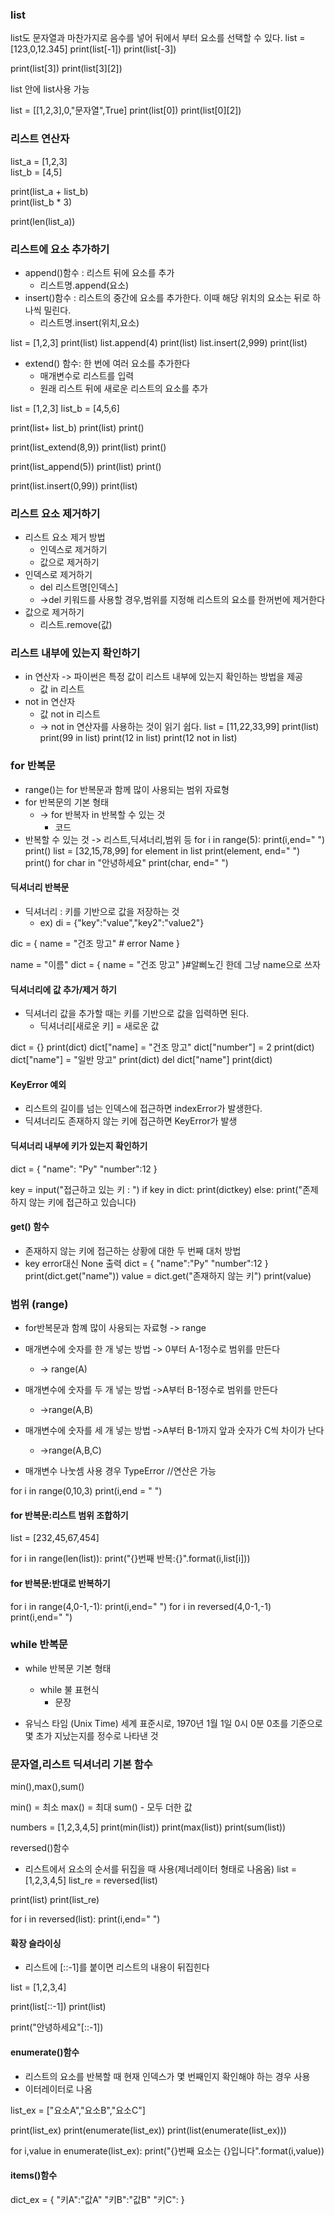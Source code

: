 ### list
list도 문자열과 마찬가지로 음수를 넣어 뒤에서 부터 요소를 선택할 수 있다. 
list = [123,0,12.345]
print(list[-1])
print(list[-3])

print(list[3])
print(list[3][2])

list 안에 list사용 가능

list = [[1,2,3],0,"문자열",True]
print(list[0])
print(list[0][2])

### 리스트 연산자
list_a = [1,2,3]  
list_b = [4,5]  
  
print(list_a + list_b)  
print(list_b * 3)  
  
print(len(list_a))

### 리스트에 요소 추가하기
- append()함수 : 리스트 뒤에 요소를 추가
	- 리스트명.append(요소)
- insert()함수 : 리스트의 중간에 요소를 추가한다. 이때 해당 위치의 요소는 뒤로 하나씩 밀린다.
	- 리스트명.insert(위치,요소)

list = [1,2,3]
print(list)
list.append(4)
print(list)
list.insert(2,999)
print(list)

- extend() 함수: 한 번에 여러 요소를 추가한다
	- 매개변수로 리스트를 입력
	- 원래 리스트 뒤에 새로운 리스트의 요소를 추가

list = [1,2,3]
list_b = [4,5,6]

print(list+ list_b)
print(list)
print()

print(list_extend(8,9))
print(list)
print()

print(list_append(5))
print(list)
print()

print(list.insert(0,99))
print(list)


### 리스트 요소 제거하기

- 리스트 요소 제거 방법
	- 인덱스로 제거하기
	- 값으로 제거하기
- 인덱스로 제거하기
	- del 리스트명[인덱스]
	- ->del 키워드를 사용할 경우,범위를 지정해 리스트의 요소를 한꺼번에 제거한다
- 값으로 제거하기
	- 리스트.remove(값)

### 리스트 내부에 있는지 확인하기
- in 연산자 -> 파이썬은 특정 값이 리스트 내부에 있는지 확인하는 방법을 제공
	- 값 in 리스트
- not in 연산자
	- 값 not in 리스트
	- -> not in 연산자를 사용하는 것이 읽기 쉽다.
list = [11,22,33,99]
print(list)
print(99 in list)
print(12 in list)
print(12 not in list)


### for 반복문

- range()는 for 반복문과 함께 많이 사용되는 범위 자료형
- for 반복문의 기본 형태
	-  -> for 반복자 in 반복할 수 있는 것
		- 코드
-  반복할 수 있는 것 -> 리스트,딕셔너리,범위 등
for i in range(5):
	print(i,end=" ")
print()
list = [32,15,78,99]
for element in list
	print(element, end=" ")
print()
for char in "안녕하세요"
	print(char, end=" ")


#### 딕셔너리 반복문

- 딕셔너리 : 키를 기반으로 값을 저장하는 것
	- ex) di = {"key":"value","key2":"value2"}

dic = {
	name = "건조 망고" # error Name
}

name = "이름"
dict = {
	name = "건조 망고"
}#알삐노긴 한데 그냥 name으로 쓰자


#### 딕셔너리에 값 추가/제거 하기

- 딕셔너리 값을 추가할 때는 키를 기반으로 값을 입력하면 된다.
	- 딕셔너리[새로운 키] = 새로운 값

dict = {}
print(dict)
dict["name] = "건조 망고"
dict["number"] = 2
print(dict)
dict["name"] = "일반 망고"
print(dict)
del dict["name"]
print(dict)

#### KeyError 예외
- 리스트의 길이를 넘는 인덱스에 접근하면 indexError가 발생한다.
- 딕셔너리도 존재하지 않는 키에 접근하면 KeyError가 발생

#### 딕셔너리 내부에 키가 있는지 확인하기

dict = {
	"name": "Py"
	"number":12
}

key = input("접근하고 있는 키 : ")
if key in dict:
	print(dictkey)
else:
	print("존제하지 않는 키에 접근하고 있습니다)
#### get() 함수

- 존재하지 않는 키에 접근하는 상황에 대한 두 번째 대처 방법
- key error대신 None 출력
dict = {
	"name":"Py"
	"number":12
}
print(dict.get("name"))
value = dict.get("존재하지 않는 키")
print(value)

### 범위 (range)

- for반복문과 함꼐 많이 사용되는 자료형 -> range
- 매개변수에 숫자를 한 개 넣는 방법 -> 0부터 A-1정수로 범위를 만든다
	- -> range(A)
- 매개변수에 숫자를 두 개 넣는 방법 ->A부터 B-1정수로 범위를 만든다
	- ->range(A,B)
- 매개변수에 숫자를 세 개 넣는 방법 ->A부터 B-1까지 앞과 숫자가 C씩 차이가 난다
	- ->range(A,B,C)

- 매개변수 나눗셈 사용 경우 TypeError //연산은 가능


for i in range(0,10,3)
	print(i,end = " ")

#### for 반복문:리스트 범위 조합하기

list = [232,45,67,454]

for i in range(len(list)):
	print("{}번째 반복:{}".format(i,list[i]))
#### for 반복문:반대로 반복하기

for i in range(4,0-1,-1):
	print(i,end=" ")
for i in reversed(4,0-1,-1)
	print(i,end=" ")


### while 반복문
- while 반복문 기본 형태
	- while 불 표현식
		- 문장

- 유닉스 타임 (Unix Time) 세계 표준시로, 1970년 1월 1일 0시 0분 0초를 기준으로 몇 초가 지났는지를 정수로 나타낸 것

### 문자열,리스트 딕셔너리 기본 함수
min(),max(),sum()

min() = 최소
max() = 최대
sum() - 모두 더한 값


numbers = [1,2,3,4,5]
print(min(list))
print(max(list))
print(sum(list))

reversed()함수

- 리스트에서 요소의 순서를 뒤집을 때 사용(제너레이터 형태로 나옴옴)
list = [1,2,3,4,5]
list_re = reversed(list)

print(list)
print(list_re)

for i in reversed(list):
	print(i,end=" ")
#### 확장 슬라이싱

- 리스트에 [::-1]를 붙이면 리스트의 내용이 뒤집힌다

list = [1,2,3,4]

print(list[::-1])
print(list)

print("안녕하세요"[::-1])

#### enumerate()함수

- 리스트의 요소를 반복할 때 현재 인덱스가 몇 번째인지 확인해야 하는 경우 사용
- 이터레이터로 나옴

list_ex = ["요소A","요소B","요소C"]

print(list_ex)
print(enumerate(list_ex))
print(list(enumerate(list_ex)))

for i,value in enumerate(list_ex):
	print("{}번째 요소는 {}입니다".format(i,value))

#### items()함수

dict_ex = {
	"키A":"값A"
	"키B":"값B"
	"키C":
}